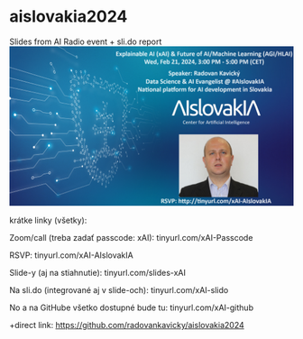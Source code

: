 # aislovakia2024
Slides from AI Radio event + sli.do report
![image info](./final_Advertise_AIslovakIA_photo_prefinal_link.png)

krátke linky (všetky):

Zoom/call (treba zadať passcode: xAI): tinyurl.com/xAI-Passcode

RSVP: tinyurl.com/xAI-AIslovakIA

Slide-y (aj na stiahnutie): tinyurl.com/slides-xAI

Na sli.do (integrované aj v slide-och): tinyurl.com/xAI-slido

No a na GitHube všetko dostupné bude tu: tinyurl.com/xAI-github 

+direct link: https://github.com/radovankavicky/aislovakia2024
